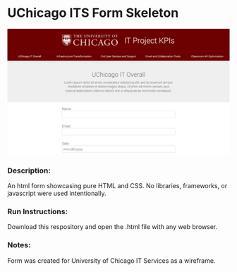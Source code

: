 # UChicago ITS Form Skeleton
![ScreenShot](form.png)

### Description:
An html form showcasing pure HTML and CSS. No libraries, frameworks, or javascript were used intentionally.

### Run Instructions:
Download this respository and open the .html file with any web browser.

### Notes:
Form was created for University of Chicago IT Services as a wireframe.